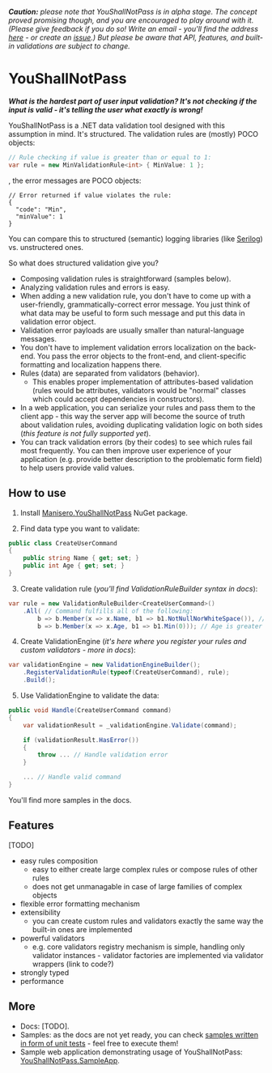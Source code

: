 *__Caution:__ please note that YouShallNotPass is in alpha stage. The concept proved promising though, and you are encouraged to play around with it. (Please give feedback if you do so! Write an email - you'll find the address [here](https://github.com/manisero) - or create an [issue](https://github.com/manisero/YouShallNotPass/issues).) But please be aware that API, features, and built-in validations are subject to change.*

# YouShallNotPass

_**What is the hardest part of user input validation? It's not checking if the input is valid - it's telling the user what exactly is wrong!**_

YouShallNotPass is a .NET data validation tool designed with this assumption in mind. It's structured. The validation rules are (mostly) POCO objects:

```C#
// Rule checking if value is greater than or equal to 1:
var rule = new MinValidationRule<int> { MinValue: 1 };
```

, the error messages are POCO objects:

```
// Error returned if value violates the rule:
{
  "code": "Min",
  "minValue": 1
}
```

You can compare this to structured (semantic) logging libraries (like [Serilog](https://serilog.net/)) vs. unstructered ones.

So what does structured validation give you?

- Composing validation rules is straightforward (samples below).
- Analyzing validation rules and errors is easy.
- When adding a new validation rule, you don't have to come up with a user-friendly, grammatically-correct error message. You just think of what data may be useful to form such message and put this data in validation error object.
- Validation error payloads are usually smaller than natural-language messages.
- You don't have to implement validation errors localization on the back-end. You pass the error objects to the front-end, and client-specific formatting and localization happens there.
- Rules (data) are separated from validators (behavior).
  - This enables proper implementation of attributes-based validation (rules would be attributes, validators would be "normal" classes which could accept dependencies in constructors).
- In a web application, you can serialize your rules and pass them to the client app - this way the server app will become the source of truth about validation rules, avoiding duplicating validation logic on both sides (*this feature is not fully supported yet*).
- You can track validation errors (by their codes) to see which rules fail most frequently. You can then improve user experience of your application (e.g. provide better description to the problematic form field) to help users provide valid values.

## How to use

1. Install [Manisero.YouShallNotPass](https://www.nuget.org/packages/Manisero.YouShallNotPass/) NuGet package.

2. Find data type you want to validate:

```C#
public class CreateUserCommand
{
    public string Name { get; set; }
    public int Age { get; set; } 
}
```

3. Create validation rule (*you'll find ValidationRuleBuilder syntax in docs*):

```C#
var rule = new ValidationRuleBuilder<CreateUserCommand>()
    .All( // Command fulfills all of the following:
        b => b.Member(x => x.Name, b1 => b1.NotNullNorWhiteSpace()), // Name is not null, nor white space
        b => b.Member(x => x.Age, b1 => b1.Min(0))); // Age is greater than or equal to 0
```

4. Create ValidationEngine (*it's here where you register your rules and custom validators - more in docs*):

```C#
var validationEngine = new ValidationEngineBuilder();
    .RegisterValidationRule(typeof(CreateUserCommand), rule);
    .Build();
```

5. Use ValidationEngine to validate the data:

```C#
public void Handle(CreateUserCommand command)
{
    var validationResult = _validationEngine.Validate(command);

    if (validationResult.HasError())
    {
        throw ... // Handle validation error
    }

    ... // Handle valid command
}
```

You'll find more samples in the docs.


## Features

[TODO]

- easy rules composition
  - easy to either create large complex rules or compose rules of other rules
  - does not get unmanagable in case of large families of complex objects
- flexible error formatting mechanism
- extensibility
  - you can create custom rules and validators exactly the same way the built-in ones are implemented
- powerful validators
  - e.g. core validators registry mechanism is simple, handling only validator instances - validator factories are implemented via validator wrappers (link to code?)
- strongly typed
- performance



## More

- Docs: [TODO].
- Samples: as the docs are not yet ready, you can check [samples written in form of unit tests](https://github.com/manisero/YouShallNotPass/tree/master/src/Manisero.YouShallNotPass.Samples) - feel free to execute them!
- Sample web application demonstrating usage of YouShallNotPass: [YouShallNotPass.SampleApp](https://github.com/manisero/YouShallNotPass.SampleApp).
